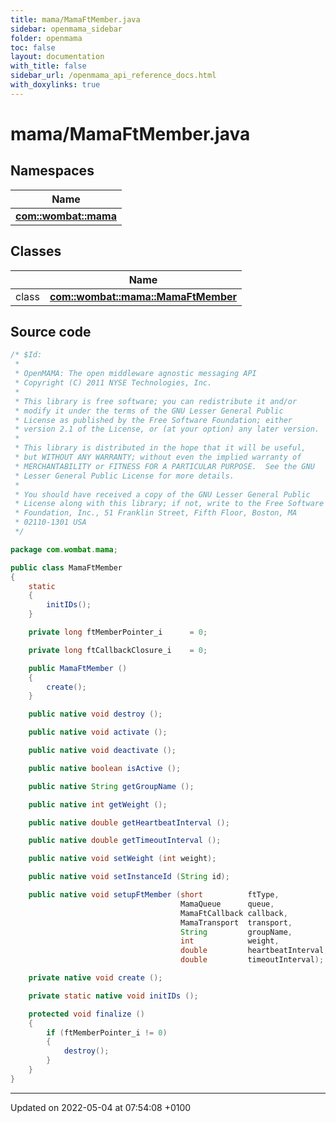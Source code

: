 ```yaml
---
title: mama/MamaFtMember.java
sidebar: openmama_sidebar
folder: openmama
toc: false
layout: documentation
with_title: false
sidebar_url: /openmama_api_reference_docs.html
with_doxylinks: true
---
```


# mama/MamaFtMember.java



## Namespaces

| Name           |
| -------------- |
| **[com::wombat::mama](namespacecom_1_1wombat_1_1mama.html)**  |

## Classes

|                | Name           |
| -------------- | -------------- |
| class | **[com::wombat::mama::MamaFtMember](classcom_1_1wombat_1_1mama_1_1MamaFtMember.html)**  |




## Source code

```java
/* $Id:
 *
 * OpenMAMA: The open middleware agnostic messaging API
 * Copyright (C) 2011 NYSE Technologies, Inc.
 *
 * This library is free software; you can redistribute it and/or
 * modify it under the terms of the GNU Lesser General Public
 * License as published by the Free Software Foundation; either
 * version 2.1 of the License, or (at your option) any later version.
 *
 * This library is distributed in the hope that it will be useful,
 * but WITHOUT ANY WARRANTY; without even the implied warranty of
 * MERCHANTABILITY or FITNESS FOR A PARTICULAR PURPOSE.  See the GNU
 * Lesser General Public License for more details.
 *
 * You should have received a copy of the GNU Lesser General Public
 * License along with this library; if not, write to the Free Software
 * Foundation, Inc., 51 Franklin Street, Fifth Floor, Boston, MA
 * 02110-1301 USA
 */

package com.wombat.mama;

public class MamaFtMember
{
    static
    {
        initIDs();
    }

    private long ftMemberPointer_i      = 0;

    private long ftCallbackClosure_i    = 0;

    public MamaFtMember () 
    {
        create();
    }

    public native void destroy ();

    public native void activate ();

    public native void deactivate ();

    public native boolean isActive ();

    public native String getGroupName ();

    public native int getWeight ();

    public native double getHeartbeatInterval ();

    public native double getTimeoutInterval ();

    public native void setWeight (int weight);

    public native void setInstanceId (String id);

    public native void setupFtMember (short          ftType,
                                      MamaQueue      queue, 
                                      MamaFtCallback callback,
                                      MamaTransport  transport,
                                      String         groupName,
                                      int            weight,
                                      double         heartbeatInterval,
                                      double         timeoutInterval);

    private native void create ();

    private static native void initIDs ();

    protected void finalize ()
    {
        if (ftMemberPointer_i != 0)
        {
            destroy();
        }
    }
}
```


-------------------------------

Updated on 2022-05-04 at 07:54:08 +0100

